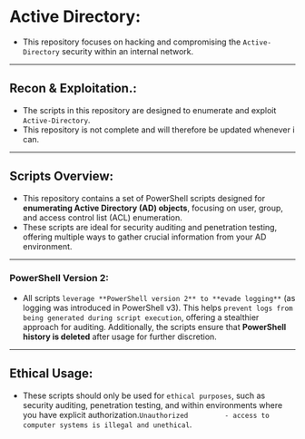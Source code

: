 # Active Directory: 
- This repository focuses on hacking and compromising the `Active-Directory` security within an internal network.

---

## Recon & Exploitation.:
- The scripts in this repository are designed to enumerate and exploit `Active-Directory`.
- This repository is not complete and will therefore be updated whenever i can.

---

## Scripts Overview:
- This repository contains a set of PowerShell scripts designed for **enumerating Active Directory (AD) objects**, focusing on user, group, and access control list (ACL) enumeration.
- These scripts are ideal for security auditing and penetration testing, offering multiple ways to gather crucial information from your AD environment.

---

### PowerShell Version 2:  
- All scripts `leverage **PowerShell version 2** to **evade logging**` (as logging was introduced in PowerShell v3). This helps `prevent logs from being generated during script execution`, offering a stealthier approach for auditing. Additionally, the scripts ensure that **PowerShell history is deleted** after usage for further discretion.

---

## Ethical Usage:
- These scripts should only be used for `ethical purposes`, such as security auditing, penetration testing, and within environments where you have explicit authorization.`Unauthorized         - access to computer systems is illegal and unethical`.